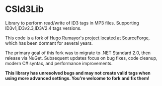 
# CSId3Lib
Library to perform read/write of ID3 tags in MP3 files. Supporting ID3v1,ID3v2.3,ID3V2.4 tags versions.

This code is a fork of [Hugo Rumayor's project located at SourceForge](https://sourceforge.net/projects/csid3lib), which has been dormant for several years.

The primary goal of this fork was to migrate to .NET Standard 2.0, then release via NuGet. Subsequent updates focus on bug fixes, code cleanup, modern C# syntax, and performance improvements.

**This library has unresolved bugs and may not create valid tags when using more advanced settings. You're welcome to fork and fix them!**
